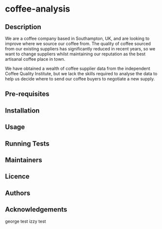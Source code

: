 # coffee-analysis

## Description

We are a coffee company based in Southampton, UK, and are looking to improve where we source our coffee from. The quality of coffee sourced from our existing suppliers has significantly reduced in recent years, so we want to change suppliers whilst maintaining our reputation as the best artisanal coffee place in town.

We have obtained a wealth of coffee supplier data from the independent Coffee Quality Institute, but we lack the skills required to analyse the data to help us decide where to send our coffee buyers to negotiate a new supply.

## Pre-requisites

## Installation

## Usage

## Running Tests

## Maintainers

## Licence

## Authors

## Acknowledgements

george test
izzy test

